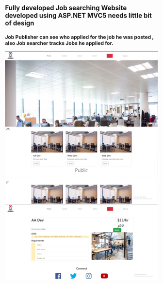 ## Fully developed Job searching Website developed using ASP.NET MVC5 needs little bit of design
### Job Publisher can see who applied for the job he was posted , also Job searcher tracks Jobs he applied for.  
<img src="33.PNG">
<img src="11.PNG">
<img src="22.PNG">
